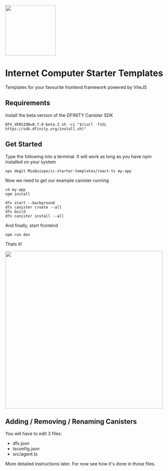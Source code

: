 
<img height=160 src="https://sdk.dfinity.org/_/img/logo.svg" />







# Internet Computer Starter Templates

Templates for your favourite frontend framework powered by ViteJS

## Requirements
Install the beta version of the DFINITY Canister SDK

```
DFX_VERSION=0.7.0-beta.3 sh -ci "$(curl -fsSL https://sdk.dfinity.org/install.sh)" 
```

## Get Started

Type the following into a terminal. It will work as long as you have npm installed on your system

```
npx degit MioQuispe/ic-starter-templates/react-ts my-app
```

Now we need to get our example canister running
```
cd my-app
npm install

dfx start --background
dfx canister create --all
dfx build
dfx canister install --all
```

And finally, start frontend
```
npm run dev
```

Thats it!

<img width=500 src="https://cdn.discordapp.com/attachments/748420568268800060/835322875690221578/unknown.png" />

## Adding / Removing / Renaming Canisters
You will have to edit 3 files:
* dfx.json
* tsconfig.json
* src/agent.ts

More detailed instructions later. For now see how it's done in those files.
